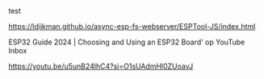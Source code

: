 test

https://ldijkman.github.io/async-esp-fs-webserver/ESPTool-JS/index.html


ESP32 Guide 2024 | Choosing and Using an ESP32 Board' op YouTube
Inbox

https://youtu.be/u5unB24lhC4?si=O1sUAdmHl0ZUoavJ
